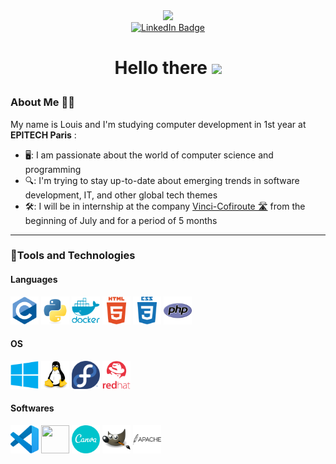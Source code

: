 <div id="header" align="center">
      <img src="https://media.giphy.com/media/xT9IgzoKnwFNmISR8I/giphy.gif" width="200"/>
</div>

<div id="badge"  align="center">
  <a href="https://www.linkedin.com/in/louis-hulot/">
     <img src="https://img.shields.io/badge/LinkedIn-blue?style=for-the-badge&logo=linkedin&logoColor=white" alt="LinkedIn Badge"/>
  </a>
</div>

<h1>
  <p align="center"/>
  Hello there
  <img src="https://media.giphy.com/media/hvRJCLFzcasrR4ia7z/giphy.gif" width="35px"/>
  </p>
</h1>

### About Me 👨‍💻 &nbsp;
My name is Louis and I'm studying computer development in 1st year at **EPITECH Paris** : 
 
- 🖥️: I am passionate about the world of computer science and programming
- 🔍: I'm trying to stay up-to-date about emerging trends in software development, IT, and other global tech themes
- 🛠️: I will be in internship at the company [Vinci-Cofiroute 🛣️](https://corporate.vinci-autoroutes.com/fr/presentation/societes-vinci-autoroutes/cofiroute/en-bref) from the beginning of July and for a period of 5 months
---

### 🔧Tools and Technologies
#### Languages
<p>
  <img src="https://github.com/devicons/devicon/blob/master/icons/c/c-original.svg" title="C" alt="C" width="45" height="45" />
  <img src="https://github.com/devicons/devicon/blob/master/icons/python/python-original.svg" width="45" heigth="45" />
  <img src="https://github.com/devicons/devicon/blob/master/icons/docker/docker-plain-wordmark.svg" width="45" heigth="45" />
  <img src="https://github.com/devicons/devicon/blob/master/icons/html5/html5-plain-wordmark.svg" width="45" heigth="45" />
  <img src="https://github.com/devicons/devicon/blob/master/icons/css3/css3-plain-wordmark.svg" width="45" heigth="45" />
  <img src="https://github.com/devicons/devicon/blob/master/icons/php/php-original.svg" width="45" heigth="45" />
</p> 

#### OS
<p>
  <img src="https://github.com/devicons/devicon/blob/master/icons/windows8/windows8-original.svg" width="45" heigth="45" />
  <img src="https://github.com/devicons/devicon/blob/master/icons/linux/linux-original.svg" width="45" heigth="45" />
  <img src="https://github.com/devicons/devicon/blob/master/icons/fedora/fedora-original.svg" width="45" weigth="45" />
  <img src="https://github.com/devicons/devicon/blob/master/icons/redhat/redhat-plain-wordmark.svg" width="45" weigth="45" />
</p>

#### Softwares
<p>
  <img src="https://github.com/devicons/devicon/blob/master/icons/vscode/vscode-original.svg" width="45" heigth="45" />
  <img src="https://pngimg.com/uploads/github/github_PNG40.png" width="45" height="45" />
  <img src="https://github.com/devicons/devicon/blob/master/icons/canva/canva-original.svg" width="45" heigth="45" />
  <img src="https://github.com/devicons/devicon/blob/master/icons/gimp/gimp-original.svg" width="45" heigth="45" />
  <img src="https://github.com/devicons/devicon/blob/master/icons/apache/apache-line-wordmark.svg" width="45" heigth="45" />
</p>
 
 
 <!---
 📈Github stats

[![GitHub Streak](http://github-readme-streak-stats.herokuapp.com?user=LouisHLT&theme=dark)](https://git.io/streak-stats)

[![stat1](https://github-readme-stats.vercel.app/api?username=LouisHLT&layout=compact&theme=github_dark&show_icons=true)](https://github.com/LouisHLT/github-readme-stats)

[![Top Langs](https://github-readme-stats.vercel.app/api/top-langs/?username=LouisHLT&layout=compact&theme=github_dark&show_icons=true)](https://github.com/LouisHLT/github-readme-stats)
--->
